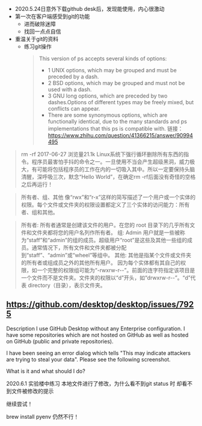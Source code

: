 - 2020.5.24日意外下载github desk后，发现能使用，内心很激动
- 第一次在客户端感受到git的功能
	+ 进而破除迷障
	+ 找回一点点自信
- 重温关于git的资料
	+ 练习git操作
		> This version of ps accepts several kinds of options:
		> - 1   UNIX options, which may be grouped and must be preceded by a dash.
		> - 2   BSD options, which may be grouped and must not be used with a dash.
		> - 3   GNU long options, which are preceded by two dashes.Options of different types may be freely mixed, but conflicts can appear.  
		>- There are some synonymous options, which are functionally identical, due to the many standards and ps implementations that this ps is compatible with.
		> 链接：https://www.zhihu.com/question/41366215/answer/90994495

>rm -rf
2017-06-27 浏览量21.1k
Linux系统下强行循环删除所有东西的指令。程序员最害怕手抖的命令之一。一旦使用不当会产生超级黑洞，威力极大，有可能将包括程序员的工作在内的一切吸入其中。所以一定要保持头脑清醒，深呼吸三次，默念“Hello World”，在确定rm -rf后面没有奇怪的空格之后再运行！


>所有者、组、其他
像“rwx”和“r-x”这样的简写描述了一个用户或一个实体的权限。每个文件或文件夹的权限设置都定义了三个实体的访问能力：所有者、组和其他。

>所有者: 所有者通常是创建该文件的用户。在您的 root 目录下的几乎所有文件和文件夹都将您的用户名列作所有者。
组: Admin 用户就是一些被称为“staff”和“admin”的组的成员。超级用户“root”是这些及其他一些组的成员。通常情况下，所有文件和文件夹都被分配到“staff”、“admin”或“wheel”等组中。
其他: 其他是指某个文件或文件夹的所有者或组成员之外的其他所有用户。
因为每个实体都有其自己的权限，如一个完整的权限组可能为“-rwxrw-r--”。前面的连字符指定该项目是一个文件而不是文件夹。文件夹的权限以“d”开头，如“drwxrw-r--”。“d”代表 directory（目录），表示文件夹。

https://github.com/desktop/desktop/issues/7925
---
Description
I use GitHub Desktop without any Enterprise configuration. I have some repositories which are not hosted on GitHub as well as hosted on GitHub (public and private repositories).

I have been seeing an error dialog which tells "This may indicate attackers are trying to steal your data". Please see the following screenshot.

What is it and what should I do?

2020.6.1 实验楼中练习
本地文件进行了修改，为什么看不到git status 时 却看不到文件被修改的提示

继续尝试！

brew install pyenv 仍然不行！


